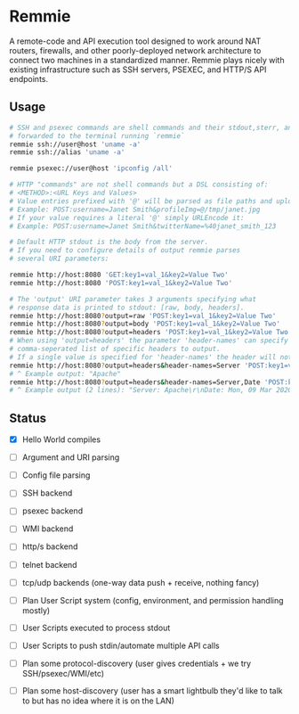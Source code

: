 
# Remmie

A remote-code and API execution tool designed to work around
NAT routers, firewalls, and other poorly-deployed network architecture
to connect two machines in a standardized manner. Remmie plays nicely
with existing infrastructure such as SSH servers, PSEXEC, and HTTP/S API endpoints.

## Usage 

```bash
# SSH and psexec commands are shell commands and their stdout,sterr, and stdin are
# forwarded to the terminal running `remmie`
remmie ssh://user@host 'uname -a'
remmie ssh://alias 'uname -a'

remmie psexec://user@host 'ipconfig /all'

# HTTP "commands" are not shell commands but a DSL consisting of:
# <METHOD>:<URL Keys and Values>
# Value entries prefixed with '@' will be parsed as file paths and uploaded
# Example: POST:username=Janet Smith&profileImg=@/tmp/janet.jpg
# If your value requires a literal '@' simply URLEncode it:
# Example: POST:username=Janet Smith&twitterName=%40janet_smith_123

# Default HTTP stdout is the body from the server.
# If you need to configure details of output remmie parses
# several URI parameters:

remmie http://host:8080 'GET:key1=val_1&key2=Value Two'
remmie http://host:8080 'POST:key1=val_1&key2=Value Two'

# The 'output' URI parameter takes 3 arguments specifying what
# response data is printed to stdout: [raw, body, headers].
remmie http://host:8080?output=raw 'POST:key1=val_1&key2=Value Two'
remmie http://host:8080?output=body 'POST:key1=val_1&key2=Value Two'
remmie http://host:8080?output=headers 'POST:key1=val_1&key2=Value Two'
# When using 'output=headers' the parameter 'header-names' can specify a
# comma-seperated list of specific headers to output.
# If a single value is specified for 'header-names' the header will not be printed
remmie http://host:8080?output=headers&header-names=Server 'POST:key1=val_1&key2=Value Two'
# ^ Example output: "Apache"
remmie http://host:8080?output=headers&header-names=Server,Date 'POST:key1=val_1&key2=Value Two'
# ^ Example output (2 lines): "Server: Apache\r\nDate: Mon, 09 Mar 2020 18:25:58 GMT"

```

## Status

 - [X] Hello World compiles
 - [ ] Argument and URI parsing
 - [ ] Config file parsing
 
 - [ ] SSH backend
 - [ ] psexec backend
 - [ ] WMI backend
 - [ ] http/s backend
 - [ ] telnet backend
 - [ ] tcp/udp backends (one-way data push + receive, nothing fancy)

 - [ ] Plan User Script system (config, environment, and permission handling mostly)
 - [ ] User Scripts executed to process stdout
 - [ ] User Scripts to push stdin/automate multiple API calls

 - [ ] Plan some protocol-discovery (user gives credentials + we try SSH/psexec/WMI/etc)
 - [ ] Plan some host-discovery (user has a smart lightbulb they'd like to talk to but has no idea where it is on the LAN)

